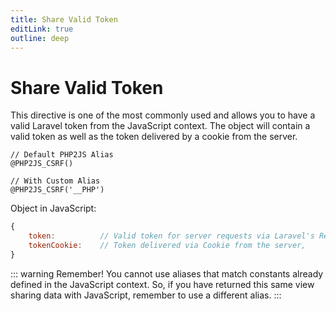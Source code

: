 ```yaml
---
title: Share Valid Token
editLink: true
outline: deep
---
```


# Share Valid Token

This directive is one of the most commonly used and allows you to have a valid Laravel token from the JavaScript context. The object will contain a valid token as well as the token delivered by a cookie from the server.

```blade
// Default PHP2JS Alias
@PHP2JS_CSRF() 

// With Custom Alias
@PHP2JS_CSRF('__PHP')
```

Object in JavaScript:

```javascript
{
	token:          // Valid token for server requests via Laravel's Request,
	tokenCookie:    // Token delivered via Cookie from the server,
}
```

::: warning Remember!
You cannot use aliases that match constants already defined in the JavaScript context. So, if you have returned this same view sharing data with JavaScript, remember to use a different alias.
:::